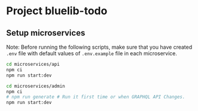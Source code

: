 # Project bluelib-todo

## Setup microservices

Note: Before running the following scripts, make sure that you have created `.env` file with default values of `.env.example` file in each microservice.

```bash
cd microservices/api
npm ci
npm run start:dev
```

```bash
cd microservices/admin
npm ci
# npm run generate # Run it first time or when GRAPHQL API Changes.
npm run start:dev
```
